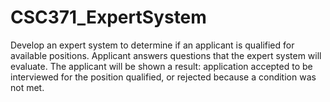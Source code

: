 # CSC371_ExpertSystem
Develop an expert system to determine if an applicant is qualified for available positions.   Applicant answers questions that the expert system will evaluate. The applicant will be shown a result: application accepted to be interviewed for the position qualified, or rejected because a condition was not met.
